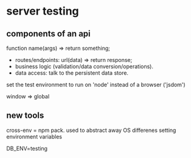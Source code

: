 # server testing

## components of an api

function name(args) => return something;

- routes/endpoints: url(data) => return response;
- business logic (validation/data conversion/operations).
- data access: talk to the persistent data store.

set the test environment to run on 'node' instead of a browser ('jsdom')

window => global

## new tools 

cross-env = npm pack. used to abstract away OS differenes setting environment variables

DB_ENV=testing